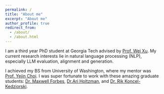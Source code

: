 ```yaml
---
permalink: /
title: "About me"
excerpt: "About me"
author_profile: true
redirect_from: 
  - /about/
  - /about.html
---
```


I am a third year PhD student at Georgia Tech advised by [Prof. Wei Xu](https://cocoxu.github.io/).  My current research interests lie in natural language processing (NLP), especially LLM evaluation, alignment and generation.

I achieved my BS from University of Washington, where my mentor was [Prof. Yejin Choi](https://homes.cs.washington.edu/~yejin/). I was super fortunate to work with these amazing graduate students: [Dr. Maxwell Forbes](https://maxwellforbes.com/), [Dr.Ari Holtzman](https://nlp2.notion.site/), and [Dr. Rik Koncel-Kedziorski](https://rikdz.github.io/).